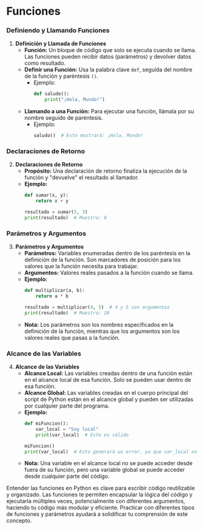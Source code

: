 
# Funciones

### Definiendo y Llamando Funciones
1. **Definición y Llamada de Funciones**
   - **Función:** Un bloque de código que solo se ejecuta cuando se llama. Las funciones pueden recibir datos (parámetros) y devolver datos como resultado.
   - **Definir una Función:** Usa la palabra clave `def`, seguida del nombre de la función y paréntesis `()`.
     - Ejemplo:
       ```python
       def saludo():
           print("¡Hola, Mundo!")
       ```
   - **Llamando a una Función:** Para ejecutar una función, llámala por su nombre seguido de paréntesis.
     - Ejemplo:
       ```python
       saludo()  # Esto mostrará: ¡Hola, Mundo!
       ```

### Declaraciones de Retorno
2. **Declaraciones de Retorno**
   - **Propósito:** Una declaración de retorno finaliza la ejecución de la función y "devuelve" el resultado al llamador.
   - **Ejemplo:**
     ```python
     def sumar(x, y):
         return x + y

     resultado = sumar(5, 3)
     print(resultado)  # Muestra: 8
     ```

### Parámetros y Argumentos
3. **Parámetros y Argumentos**
   - **Parámetros:** Variables enumeradas dentro de los paréntesis en la definición de la función. Son marcadores de posición para los valores que la función necesita para trabajar.
   - **Argumentos:** Valores reales pasados a la función cuando se llama.
   - **Ejemplo:**
     ```python
     def multiplicar(a, b):
         return a * b

     resultado = multiplicar(4, 5)  # 4 y 5 son argumentos
     print(resultado)  # Muestra: 20
     ```
   - **Nota:** Los parámetros son los nombres especificados en la definición de la función, mientras que los argumentos son los valores reales que pasas a la función.

### Alcance de las Variables
4. **Alcance de las Variables**
   - **Alcance Local:** Las variables creadas dentro de una función están en el alcance local de esa función. Solo se pueden usar dentro de esa función.
   - **Alcance Global:** Las variables creadas en el cuerpo principal del script de Python están en el alcance global y pueden ser utilizadas por cualquier parte del programa.
   - **Ejemplo:**
     ```python
     def miFuncion():
         var_local = "Soy local"
         print(var_local)  # Esto es válido

     miFuncion()
     print(var_local)  # Esto generará un error, ya que var_local no es accesible fuera de miFuncion
     ```
   - **Nota:** Una variable en el alcance local no se puede acceder desde fuera de su función, pero una variable global se puede acceder desde cualquier parte del código.

Entender las funciones en Python es clave para escribir código reutilizable y organizado. Las funciones te permiten encapsular la lógica del código y ejecutarla múltiples veces, potencialmente con diferentes argumentos, haciendo tu código más modular y eficiente. Practicar con diferentes tipos de funciones y parámetros ayudará a solidificar tu comprensión de este concepto.
